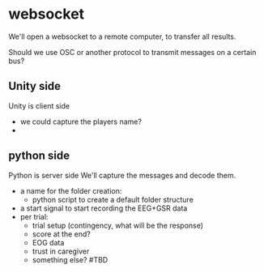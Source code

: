 # websocket
We'll open a websocket to a remote computer, to transfer all results.

Should we use OSC or another protocol to transmit messages on a certain bus?

## Unity side
Unity is client side
- we could capture the players name?
- 

## python side
Python is server side
We'll capture the messages and decode them.
- a name for the folder creation:
	- python script to create a default folder structure
- a start signal to start recording the EEG+GSR data
- per trial:
	- trial setup (contingency, what will be the response)
	- score at the end?
	- EOG data
	- trust in caregiver
	- something else? #TBD 

